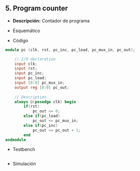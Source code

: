 ## 5. Program counter

- **Descripción:** Contador de programa

- Esquemático

- Código
```verilog
module pc (clk, rst, pc_inc, pc_load, pc_mux_in, pc_out);

	// I/O declaration
	input clk;             
	input rst;                 
	input pc_inc;              
	input pc_load;            
	input [8:0] pc_mux_in;     
	output reg [8:0] pc_out;  
  
	// Description
	always @(posedge clk) begin
		if(rst)
			pc_out <= 0;          
		else if(pc_load)
			pc_out <= pc_mux_in; 
		else if(pc_inc)
			pc_out <= pc_out + 1; 
		end
endmodule 
```

 - Testbench
```verilog

```

- Simulación